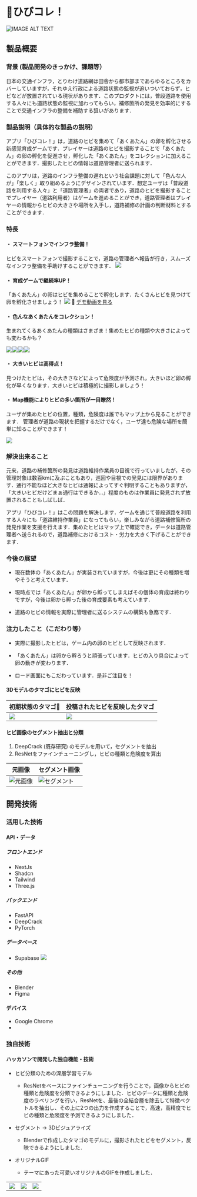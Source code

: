 # 🥚ひびコレ！

<!-- [![IMAGE ALT TEXT HERE](https://jphacks.com/wp-content/uploads/2025/05/JPHACKS2025_ogp.jpg)](https://www.youtube.com/watch?v=lA9EluZugD8) -->

![IMAGE ALT TEXT](readme_img/adv.png)

## 製品概要
### 背景 (製品開発のきっかけ、課題等）
日本の交通インフラ，とりわけ道路網は田舎から都市部まであらゆるところをカバーしていますが，それゆえ行政による道路状態の監視が追いついておらず，ヒビなどが放置されている現状があります．このプロダクトには，普段道路を使用する人々にも道路状態の監視に加わってもらい，補修箇所の発見を効率的にすることで交通インフラの整備を補助する狙いがあります．

### 製品説明（具体的な製品の説明）
アプリ「ひびコレ！」は，道路のヒビを集めて「あくあたん」の卵を孵化させる新感覚育成ゲームです．プレイヤーは道路のヒビを撮影することで「あくあたん」の卵の孵化を促進させ，孵化した「あくあたん」をコレクションに加えることができます．撮影したヒビの情報は道路管理者に送られます．

このアプリは，道路のインフラ整備の遅れという社会課題に対して「色んな人が」「楽しく」取り組めるようにデザインされています．想定ユーザは「普段道路を利用する人々」と「道路管理者」の両者であり，道路のヒビを撮影することでプレイヤー（道路利用者）はゲームを進めることができ，道路管理者はプレイヤーの情報からヒビの大きさや場所を入手し，道路補修の計画の判断材料とすることができます．

### 特長
#### ・ スマートフォンでインフラ整備！
ヒビをスマートフォンで撮影することで，道路の管理者へ報告が行き，スムーズなインフラ整備を手助けすることができます．
![](/img/image.png)
#### ・ 育成ゲームで継続率UP！
「あくあたん」の卵はヒビを集めることで孵化します．たくさんヒビを見つけて卵を孵化させましょう！
![](/img/game_image.png)
🎥 [デモ動画を見る](https://github.com/user-attachments/assets/1141d045-291d-4522-bc69-def7ee784bbd)
#### ・ 色んなあくあたんをコレクション！
生まれてくるあくあたんの種類はさまざま！集めたヒビの種類や大きさによっても変わるかも？

![](/img/test_1.png)![](/img/test_4.png)![](/img/test_2.png)![](/img/test_3.png)
#### ・ 大きいヒビは高得点！
見つけたヒビは，その大きさなどによって危険度が予測され，大きいほど卵の孵化が早くなります．大きいヒビは積極的に撮影しましょう！

#### ・ Map機能によりヒビの多い箇所が一目瞭然！
ユーザが集めたヒビの位置，種類，危険度は誰でもマップ上から見ることができます．
管理者が道路の現状を把握するだけでなく，ユーザ達も危険な場所を簡単に知ることができます！

![](/img/map-1.png)
### 解決出来ること
元来，道路の補修箇所の発見は道路維持作業員の目視で行っていましたが，その管理対象は数百kmに及ぶこともあり，巡回や目視での発見には限界があります．通行不能なほど大きなヒビは通報によってすぐ判明することもありますが，「大きいヒビだけどまぁ通行はできるか...」程度のものは作業員に発見されず放置されることもしばしば．

アプリ「ひびコレ！」はこの問題を解決します．ゲームを通じて普段道路を利用する人々にも「道路維持作業員」になってもらい，楽しみながら道路補修箇所の発見作業を支援を行えます．集めたヒビはマップ上で確認でき，データは道路管理者へ送られるので，道路補修におけるコスト・労力を大きく下げることができます．

### 今後の展望
* 現在数体の「あくあたん」が実装されていますが，今後は更にその種類を増やそうと考えています．

* 現時点では「あくあたん」が卵から孵ってしまえばその個体の育成は終わりですが，今後は卵から孵った後の育成要素も考えています．

* 道路のヒビの情報を実際に管理者に送るシステムの構築も急務です．

### 注力したこと（こだわり等）
* 実際に撮影したヒビは，ゲーム内の卵のヒビとして反映されます．

* 「あくあたん」は卵から孵ろうと頑張っています．ヒビの入り具合によって卵の動きが変わります．

* ロード画面にもこだわっています．是非ご注目を！


#### 3Dモデルのタマゴにヒビを反映

| 初期状態のタマゴ🥚 | 投稿されたヒビを反映したタマゴ |
| --- | --- |
| ![](/img/egg2.png) | ![](/img/egg.png) |

#### ヒビ画像のセグメント抽出と分類



1. DeepCrack (既存研究) のモデルを用いて，セグメントを抽出
2. ResNetをファインチューニングし，ヒビの種類と危険度を算出

| 元画像 | セグメント画像 |
| --- | --- |
| ![元画像](/img/origin.png) | ![セグメント](/img/segment.png) | 



## 開発技術
### 活用した技術
#### API・データ
##### フロントエンド
* NextJs
* Shadcn
* Tailwind
* Three.js


##### バックエンド
* FastAPI
* DeepCrack
* PyTorch

##### データベース
* Supabase
![](/img/database.png)
##### その他
* Blender
* Figma

#### デバイス
* Google Chrome
* 

### 独自技術
#### ハッカソンで開発した独自機能・技術
* ヒビ分類のための深層学習モデル
  * ResNetをベースにファインチューニングを行うことで，画像からヒビの種類と危険度を分類できるようにしました．ヒビのデータに種類と危険度のラベリングを行い，ResNetを、最後の全結合層を除去して特徴ベクトルを抽出し、その上に2つの出力を作成することで，高速，高精度でヒビの種類と危険度を予測できるようにしました．

* セグメント → 3Dビジュアライズ
  * Blenderで作成したタマゴのモデルに，撮影されたヒビをセグメント，反映できるようにしました．

* オリジナルGIF
  * テーマにあった可愛いオリジナルのGIFを作成しました．

|  | |  |
| --- | --- | --- |
| ![](/gif/aquatan_photo.gif) | ![](/gif/egg_cracking.gif) |![](/gif/egg_rolling.gif) |
